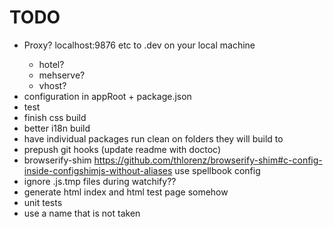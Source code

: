 # TODO
* Proxy? localhost:9876 etc to <project-name>.dev on your local machine
	* hotel?
	* mehserve?
	* vhost?
* configuration in appRoot + package.json
* test
* finish css build
* better i18n build
* have individual packages run clean on folders they will build to
* prepush git hooks (update readme with doctoc)
* browserify-shim https://github.com/thlorenz/browserify-shim#c-config-inside-configshimjs-without-aliases use spellbook config
* ignore .js.tmp files during watchify??
* generate html index and html test page somehow
* unit tests
* use a name that is not taken
